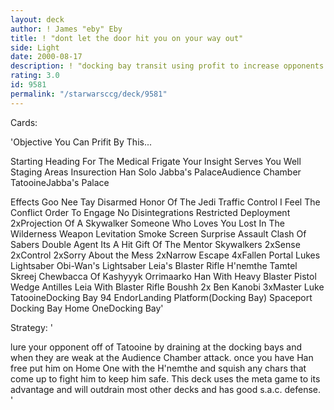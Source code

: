 ```yaml
---
layout: deck
author: ! James "eby" Eby
title: ! "dont let the door hit you on your way out"
side: Light
date: 2000-08-17
description: ! "docking bay transit using profit to increase opponents force loss"
rating: 3.0
id: 9581
permalink: "/starwarsccg/deck/9581"
---
```

Cards: 

'Objective
You Can Prifit By This...

Starting
Heading For The Medical Frigate
Your Insight Serves You Well
Staging Areas
Insurection
Han Solo
Jabba's PalaceAudience Chamber
TatooineJabba's Palace

Effects
Goo Nee Tay
Disarmed
Honor Of The Jedi
Traffic Control
I Feel The Conflict
Order To Engage
No Disintegrations
Restricted Deployment
2xProjection Of A Skywalker
Someone Who Loves You
Lost In The Wilderness
Weapon Levitation
Smoke Screen
Surprise Assault
Clash Of Sabers
Double Agent
Its A Hit
Gift Of The Mentor
Skywalkers
2xSense
2xControl
2xSorry About the Mess
2xNarrow Escape
4xFallen Portal
Lukes Lightsaber
Obi-Wan's Lightsaber
Leia's Blaster Rifle
H'nemthe
Tamtel Skreej
Chewbacca Of Kashyyyk
Orrimaarko
Han With Heavy Blaster Pistol
Wedge Antilles
Leia With Blaster Rifle
Boushh
2x Ben Kanobi
3xMaster Luke
TatooineDocking Bay 94
EndorLanding Platform(Docking Bay)
Spaceport Docking Bay
Home OneDocking Bay'

Strategy: '

lure your opponent off of Tatooine by draining at the docking bays and when they are weak at the Audience Chamber attack. once you have Han free put him on Home One with the H'nemthe and squish any chars that come up to fight him to keep him safe. This deck uses the meta game to its advantage and will outdrain most other decks and has good s.a.c. defense. '
